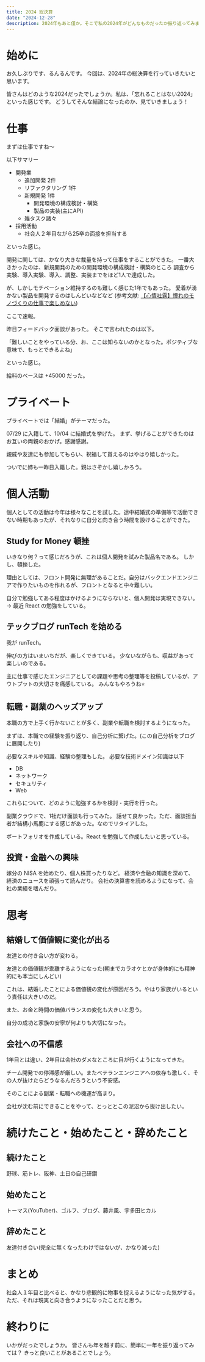 ```yaml
---
title: 2024 総決算
date: "2024-12-28"
description: 2024年もあと僅か。そこで私の2024年がどんなものだったか振り返ってみましょう。
---
```


# 始めに

お久しぶりです、るんるんです。
今回は、2024年の総決算を行っていきたいと思います。

皆さんはどのような2024だったでしょうか。私は、「忘れることはない2024」といった感じです。
どうしてそんな結論になったのか、見ていきましょう！

# 仕事
まずは仕事ですね〜

以下サマリー

- 開発業
    - 追加開発 2件
    - リファクタリング 1件
    - 新規開発 1件
        - 開発環境の構成検討・構築
        - 製品の実装(主にAPI)
    - 雑タスク諸々
- 採用活動
    - 社会人２年目ながら25卒の面接を担当する

といった感じ。

開発に関しては、かなり大きな裁量を持って仕事をすることができた。
一番大きかったのは、新規開発のための開発環境の構成検討・構築のところ
調査から実験、導入実験、導入、調整、実装までをほど1人で達成した。

が、しかしモチベーション維持するのも難しく感じた1年でもあった。
愛着が湧かない製品を開発するのはしんどいなどなど (参考文献: [【心情吐露】憧れのモノづくりの仕事で楽しめない](https://runtech-blog.netlify.app/mind-say-create-thing/))

ここで速報。

昨日フィードバック面談があった。
そこで言われたのは以下。

「難しいことをやっている分、お、ここは知らないのかとなった。ポジティブな意味で、もっとできるよね」

といった感じ。

給料のベースは +45000 だった。

# プライベート
プライベートでは「結婚」がテーマだった。

07/29 に入籍して、10/04 に結婚式を挙げた。
まず、挙げることができたのはお互いの両親のおかげ。感謝感謝。

親戚や友達にも参加してもらい、祝福して貰えるのはやはり嬉しかった。

ついでに姉も一昨日入籍した。親はさぞかし嬉しかろう。

# 個人活動
個人としての活動は今年は様々なことを試した。途中結婚式の準備等で活動できない時期もあったが、それなりに自分と向き合う時間を設けることができた。

## Study for Money 頓挫
いきなり何？って感じだろうが、これは個人開発を試みた製品名である。
しかし、頓挫した。

理由としては、フロント開発に無理があることだ。自分はバックエンドエンジニアで作りたいものを作れるが、フロントとなると中々難しい。

自分で勉強してある程度はかけるようにならないと、個人開発は実現できない。 → 最近 React の勉強をしている。

## テックブログ runTech を始める
我が runTech。

伸びの方はいまいちだが、楽しくできている。
少ないながらも、収益があって楽しいのである。

主に仕事で感じたエンジニアとしての課題や思考の整理等を投稿しているが、アウトプットの大切さを痛感している。
みんなもやろうね⭐️

## 転職・副業のヘッズアップ
本職の方で上手く行かないことが多く、副業や転職を検討するようになった。

まずは、本職での経験を振り返り、自己分析に繋げた。(この自己分析をブログに展開したり)

必要なスキルや知識、経験の整理もした。
必要な技術ドメイン知識は以下

- DB
- ネットワーク
- セキュリティ
- Web

これらについて、どのように勉強するかを検討・実行を行った。

副業クラウドで、1社だけ面談も行ってみた。
話せて良かった。ただ、面談担当者が結構小馬鹿にする感じがあった。なのでリタイアした。

ポートフォリオを作成している。React を勉強して作成したいと思っている。

## 投資・金融への興味
嫁分の NISA を始めたり、個人株買ったりなど。
経済や金融の知識を深めて、経済のニュースを頑張って読んだり。
会社の決算書を読めるようになって、会社の業績を嗜んだり。


# 思考

## 結婚して価値観に変化が出る
友達との付き合い方が変わる。

友達との価値観が乖離するようになった(朝までカラオケとかが身体的にも精神的にも本当にしんどい)

これは、結婚したことによる価値観の変化が原因だろう。やはり家族がいるという責任は大きいのだ。

また、お金と時間の価値バランスの変化も大きいと思う。

自分の成功と家族の安寧が何よりも大切になった。


## 会社への不信感
1年目とは違い、2年目は会社のダメなところに目が行くようになってきた。

チーム開発での停滞感が厳しい。またベテランエンジニアへの依存も激しく、その人が抜けたらどうなるんだろうという不安感。

そのことによる副業・転職への機運が高まり。

会社が沈む前にできることをやって、とっととこの泥沼から抜け出したい。


# 続けたこと・始めたこと・辞めたこと

## 続けたこと
野球、筋トレ、阪神、土日の自己研鑽

## 始めたこと
トーマス(YouTuber)、ゴルフ、ブログ、藤井風、宇多田ヒカル

## 辞めたこと
友達付き合い(完全に無くなったわけではないが、かなり減った)

# まとめ
社会人１年目と比べると、かなり悲観的に物事を捉えるようになった気がする。
ただ、それは現実と向き合うようになったことだと思う。

# 終わりに
いかがだったでしょうか。
皆さんも年を越す前に、簡単に一年を振り返ってみては？
きっと良いことがあることでしょう。
